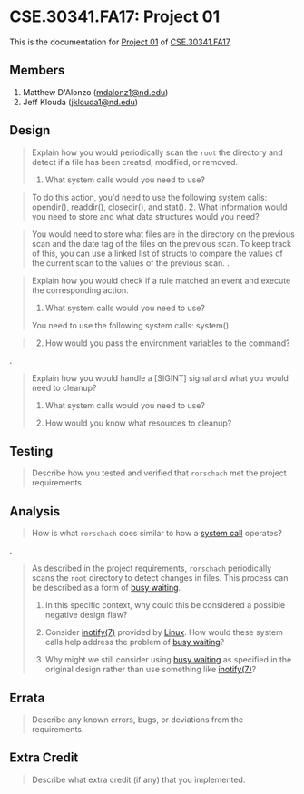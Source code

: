 CSE.30341.FA17: Project 01
==========================

This is the documentation for [Project 01] of [CSE.30341.FA17].

[Project 01]:       https://www3.nd.edu/~pbui/teaching/cse.30341.fa17/project01.html
[CSE.30341.FA17]:   https://www3.nd.edu/~pbui/teaching/cse.30341.fa17/

Members
-------

1. Matthew D'Alonzo (mdalonz1@nd.edu)
2. Jeff Klouda (jklouda1@nd.edu)

Design
------

> Explain how you would periodically scan the `root` the directory and detect
> if a file has been created, modified, or removed.
>
>   1. What system calls would you need to use?

>	To do this action, you'd need to use the following system calls: opendir(), readdir(), closedir(), and stat().
>   2. What information would you need to store and what data structures would
>      you need?

>	You would need to store what files are in the directory on the previous scan and the date tag of the files on the previous scan. To keep track of this, you can use a linked list of structs to compare the values of the current scan to the values of the previous scan. 
.

> Explain how you would check if a rule matched an event and execute the
> corresponding action.
>
>   1. What system calls would you need to use?
>	
>   You need to use the following system calls: system().
   
>   2. How would you pass the environment variables to the command?

.

> Explain how you would handle a [SIGINT] signal and what you would need to
> cleanup?
>
>   1. What system calls would you need to use?
>
>   2. How would you know what resources to cleanup?

Testing
-------

> Describe how you tested and verified that `rorschach` met the project
> requirements.

Analysis
--------

> How is what `rorschach` does similar to how a [system call] operates?

.

> As described in the project requirements, `rorschach` periodically scans the
> `root` directory to detect changes in files.  This process can be described
> as a form of [busy waiting].
>
>   1. In this specific context, why could this be considered a possible
>      negative design flaw?
>
>   2. Consider [inotify(7)] provided by [Linux].  How would these system calls
>      help address the problem of [busy waiting]?
>
>   3. Why might we still consider using [busy waiting] as specified in the
>      original design rather than use something like [inotify(7)]?

[Linux]:        https://kernel.org
[busy waiting]: https://en.wikipedia.org/wiki/Busy_waiting
[system call]:  https://en.wikipedia.org/wiki/System_call
[inotify(7)]:   http://man7.org/linux/man-pages/man7/inotify.7.html

Errata
------

> Describe any known errors, bugs, or deviations from the requirements.

Extra Credit
------------

> Describe what extra credit (if any) that you implemented.
